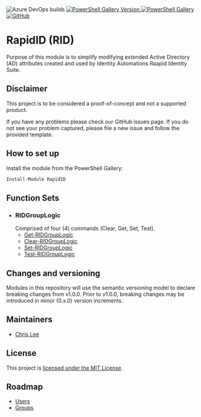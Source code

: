 ![Azure DevOps builds](https://img.shields.io/azure-devops/build/chrislee1107/f9bd49a9-1752-4ff3-b843-1f84a120111c/1?label=Azure%20Pipelines&style=plastic)    [![PowerShell Gallery Version](https://img.shields.io/powershellgallery/v/RapidID?color=blue&label=PowerShell%20Gallery&logo=RapidID&style=plastic) ](https://www.powershellgallery.com/packages/RapidID)  [![PowerShell Gallery](https://img.shields.io/powershellgallery/dt/rapidid?color=Green&label=Downloads&logo=RapidID&style=plastic)](https://www.powershellgallery.com/packages/RapidID)    [![GitHub](https://img.shields.io/github/license/clee1107/rapidid?label=License&logo=RapidID&style=plastic)](https://github.com/clee1107/RapidID)

# RapidID (RID)

Purpose of this module is to simplify modifying extended Active Directory (AD) attributes created and used by Identity Automations Raapid Identity Suite.

## Disclaimer
This project is to be considered a proof-of-concept and not a supported product.

If you have any problems please check our GitHub issues page. If you do not see your problem captured, please file a new issue and follow the provided template.

## How to set up
Install the module from the PowerShell Gallery:

```powershell
Install-Module RapidID
```

## Function Sets
- ### RIDGroupLogic
    Comprised of four (4) commands (Clear, Get, Set, Test).
    - [Get-RIDGroupLogic](docs/Get-RIDGroupLogic.md)
    - [Clear-RIDGroupLogic](docs/Clear-RIDGroupLogic.md)
    - [Set-RIDGroupLogic](docs/Set-RIDGroupLogic.md)
    - [Test-RIDGroupLogic](docs/Test-RIDGroupLogic.md)

## Changes and versioning

Modules in this repository will use the semantic versioning model to declare breaking changes from v1.0.0. Prior to v1.0.0, breaking changes may be introduced in minor (0.x.0) version increments.

## Maintainers

 - [Chris Lee](https://github.com/clee1107)

## License

This project is [licensed under the MIT License](LICENSE).

## Roadmap

- [Users](ROADMAPUsers.md)
- [Groups](ROADMAPGroups.md)
